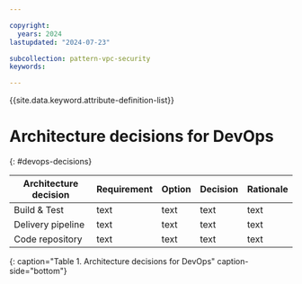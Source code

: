 ```yaml
---

copyright:
  years: 2024
lastupdated: "2024-07-23"

subcollection: pattern-vpc-security
keywords:

---
```


{{site.data.keyword.attribute-definition-list}}

# Architecture decisions for DevOps
{: #devops-decisions}




| Architecture decision| Requirement | Option | Decision| Rationale|
|---|---|---|---|---|
|Build & Test| text | text | text | text |
|Delivery pipeline| text | text | text | text |
|Code repository| text | text | text | text |
{: caption="Table 1. Architecture decisions for DevOps" caption-side="bottom"}
